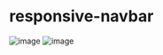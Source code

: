 # responsive-navbar
![image](https://github.com/vlantonakos/responsive-navbar/assets/107072477/4b3f9132-46a2-4bfd-8e77-b32042131d9c)
![image](https://github.com/vlantonakos/responsive-navbar/assets/107072477/ca5c0680-044f-40d7-ab34-71e92950b5b1)

